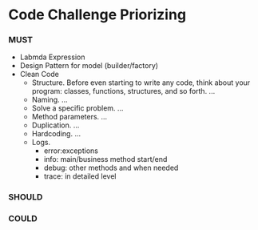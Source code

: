 # Code Challenge Priorizing

### MUST
* Labmda Expression
* Design Pattern for model (builder/factory)
* Clean Code
  * Structure. Before even starting to write any code, think about your program: classes, functions, structures, and so forth. ...
  * Naming. ...
  * Solve a specific problem. ...
  * Method parameters. ...
  * Duplication. ...
  * Hardcoding. ...
  * Logs. 
    - error:exceptions
    - info: main/business method start/end
    - debug: other methods and when needed
    - trace: in detailed level



### SHOULD


### COULD